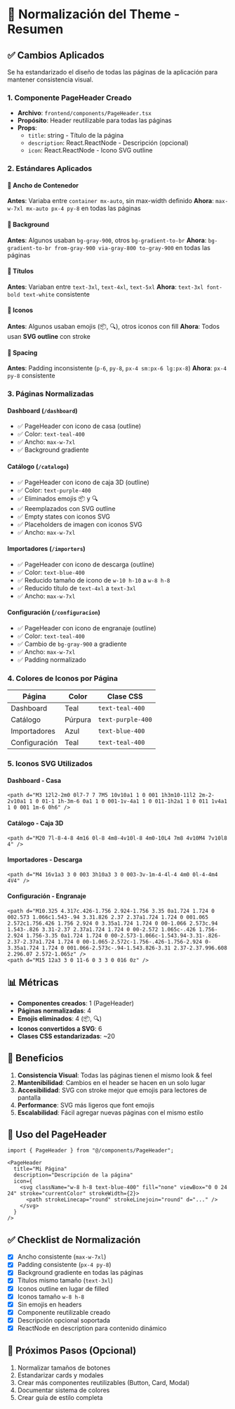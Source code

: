 # 🎨 Normalización del Theme - Resumen

## ✅ Cambios Aplicados

Se ha estandarizado el diseño de todas las páginas de la aplicación para mantener consistencia visual.

### 1. **Componente PageHeader Creado**
- **Archivo**: `frontend/components/PageHeader.tsx`
- **Propósito**: Header reutilizable para todas las páginas
- **Props**:
  - `title`: string - Título de la página
  - `description`: React.ReactNode - Descripción (opcional)
  - `icon`: React.ReactNode - Icono SVG outline

### 2. **Estándares Aplicados**

#### 📐 Ancho de Contenedor
**Antes**: Variaba entre `container mx-auto`, sin max-width definido
**Ahora**: `max-w-7xl mx-auto px-4 py-8` en todas las páginas

#### 🎨 Background
**Antes**: Algunos usaban `bg-gray-900`, otros `bg-gradient-to-br`
**Ahora**: `bg-gradient-to-br from-gray-900 via-gray-800 to-gray-900` en todas las páginas

#### 📝 Títulos
**Antes**: Variaban entre `text-3xl`, `text-4xl`, `text-5xl`
**Ahora**: `text-3xl font-bold text-white` consistente

#### 🔲 Iconos
**Antes**: Algunos usaban emojis (📦, 🔍), otros iconos con fill
**Ahora**: Todos usan **SVG outline** con stroke

#### 📏 Spacing
**Antes**: Padding inconsistente (`p-6`, `py-8`, `px-4 sm:px-6 lg:px-8`)
**Ahora**: `px-4 py-8` consistente

### 3. **Páginas Normalizadas**

#### Dashboard (`/dashboard`)
- ✅ PageHeader con icono de casa (outline)
- ✅ Color: `text-teal-400`
- ✅ Ancho: `max-w-7xl`
- ✅ Background gradiente

#### Catálogo (`/catalogo`)
- ✅ PageHeader con icono de caja 3D (outline)
- ✅ Color: `text-purple-400`
- ✅ Eliminados emojis 📦 y 🔍
- ✅ Reemplazados con SVG outline
- ✅ Empty states con iconos SVG
- ✅ Placeholders de imagen con iconos SVG
- ✅ Ancho: `max-w-7xl`

#### Importadores (`/importers`)
- ✅ PageHeader con icono de descarga (outline)
- ✅ Color: `text-blue-400`
- ✅ Reducido tamaño de icono de `w-10 h-10` a `w-8 h-8`
- ✅ Reducido título de `text-4xl` a `text-3xl`
- ✅ Ancho: `max-w-7xl`

#### Configuración (`/configuracion`)
- ✅ PageHeader con icono de engranaje (outline)
- ✅ Color: `text-teal-400`
- ✅ Cambio de `bg-gray-900` a gradiente
- ✅ Ancho: `max-w-7xl`
- ✅ Padding normalizado

### 4. **Colores de Iconos por Página**

| Página | Color | Clase CSS |
|--------|-------|-----------|
| Dashboard | Teal | `text-teal-400` |
| Catálogo | Púrpura | `text-purple-400` |
| Importadores | Azul | `text-blue-400` |
| Configuración | Teal | `text-teal-400` |

### 5. **Iconos SVG Utilizados**

#### Dashboard - Casa
```tsx
<path d="M3 12l2-2m0 0l7-7 7 7M5 10v10a1 1 0 001 1h3m10-11l2 2m-2-2v10a1 1 0 01-1 1h-3m-6 0a1 1 0 001-1v-4a1 1 0 011-1h2a1 1 0 011 1v4a1 1 0 001 1m-6 0h6" />
```

#### Catálogo - Caja 3D
```tsx
<path d="M20 7l-8-4-8 4m16 0l-8 4m8-4v10l-8 4m0-10L4 7m8 4v10M4 7v10l8 4" />
```

#### Importadores - Descarga
```tsx
<path d="M4 16v1a3 3 0 003 3h10a3 3 0 003-3v-1m-4-4l-4 4m0 0l-4-4m4 4V4" />
```

#### Configuración - Engranaje
```tsx
<path d="M10.325 4.317c.426-1.756 2.924-1.756 3.35 0a1.724 1.724 0 002.573 1.066c1.543-.94 3.31.826 2.37 2.37a1.724 1.724 0 001.065 2.572c1.756.426 1.756 2.924 0 3.35a1.724 1.724 0 00-1.066 2.573c.94 1.543-.826 3.31-2.37 2.37a1.724 1.724 0 00-2.572 1.065c-.426 1.756-2.924 1.756-3.35 0a1.724 1.724 0 00-2.573-1.066c-1.543.94-3.31-.826-2.37-2.37a1.724 1.724 0 00-1.065-2.572c-1.756-.426-1.756-2.924 0-3.35a1.724 1.724 0 001.066-2.573c-.94-1.543.826-3.31 2.37-2.37.996.608 2.296.07 2.572-1.065z" />
<path d="M15 12a3 3 0 11-6 0 3 3 0 016 0z" />
```

## 📊 Métricas

- **Componentes creados**: 1 (PageHeader)
- **Páginas normalizadas**: 4
- **Emojis eliminados**: 4 (📦, 🔍)
- **Iconos convertidos a SVG**: 6
- **Clases CSS estandarizadas**: ~20

## 🎯 Beneficios

1. **Consistencia Visual**: Todas las páginas tienen el mismo look & feel
2. **Mantenibilidad**: Cambios en el header se hacen en un solo lugar
3. **Accesibilidad**: SVG con stroke mejor que emojis para lectores de pantalla
4. **Performance**: SVG más ligeros que font emojis
5. **Escalabilidad**: Fácil agregar nuevas páginas con el mismo estilo

## 📝 Uso del PageHeader

```tsx
import { PageHeader } from "@/components/PageHeader";

<PageHeader
  title="Mi Página"
  description="Descripción de la página"
  icon={
    <svg className="w-8 h-8 text-blue-400" fill="none" viewBox="0 0 24 24" stroke="currentColor" strokeWidth={2}>
      <path strokeLinecap="round" strokeLinejoin="round" d="..." />
    </svg>
  }
/>
```

## ✅ Checklist de Normalización

- [x] Ancho consistente (`max-w-7xl`)
- [x] Padding consistente (`px-4 py-8`)
- [x] Background gradiente en todas las páginas
- [x] Títulos mismo tamaño (`text-3xl`)
- [x] Iconos outline en lugar de filled
- [x] Iconos tamaño `w-8 h-8`
- [x] Sin emojis en headers
- [x] Componente reutilizable creado
- [x] Descripción opcional soportada
- [x] ReactNode en description para contenido dinámico

## 🚀 Próximos Pasos (Opcional)

1. Normalizar tamaños de botones
2. Estandarizar cards y modales
3. Crear más componentes reutilizables (Button, Card, Modal)
4. Documentar sistema de colores
5. Crear guía de estilo completa
